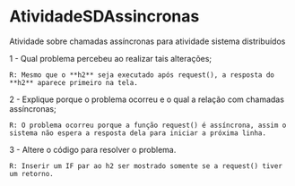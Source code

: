 # AtividadeSDAssincronas
Atividade sobre chamadas assíncronas para atividade sistema distribuídos

1 - Qual problema percebeu ao realizar tais alterações;

    R: Mesmo que o **h2** seja executado após request(), a resposta do **h2** aparece primeiro na tela.
    
2 - Explique porque o problema ocorreu e o qual a relação com chamadas assíncronas;

    R: O problema ocorreu porque a função request() é assíncrona, assim o sistema não espera a resposta dela para iniciar a próxima linha.
    
3 - Altere o código para resolver o problema.

    R: Inserir um IF par ao h2 ser mostrado somente se a request() tiver um retorno.
    

